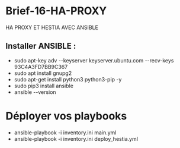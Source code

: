 # Brief-16-HA-PROXY
HA PROXY ET HESTIA AVEC ANSIBLE
## Installer ANSIBLE :
- sudo apt-key adv --keyserver keyserver.ubuntu.com --recv-keys 93C4A3FD7BB9C367
- sudo apt install gnupg2
- sudo apt-get install python3 python3-pip -y
- sudo pip3 install ansible
- ansible --version

# Déployer vos playbooks
- ansible-playbook -i inventory.ini main.yml
- ansible-playbook -i inventory.ini deploy_hestia.yml
